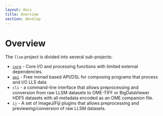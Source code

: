 ```yaml
---
layout: docs
title: Overview
section: develop
---
```


# Overview

The `llsm` project is divided into several sub-projects:

- [`core`](core.html) - Core I/O and processing functions with limited external
    dependencies.
- [`api`](api.html) - Free monad based API/DSL for composing programs that process and I/O
    LLS data
- `cli` - a command-line interface that allows preprocessing and conversion from raw LLSM datasets
    to OME-TIFF or BigDataViewer HDF5 datasets with all metadata encoded as an
    OME companion file.
- `ij` - A set of ImageJ/Fiji plugins that allows preprocessing and previewing/conversion of raw
    LLSM datasets.

